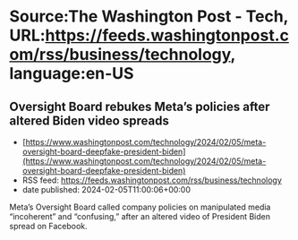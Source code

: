 # Source:The Washington Post - Tech, URL:https://feeds.washingtonpost.com/rss/business/technology, language:en-US

## Oversight Board rebukes Meta’s policies after altered Biden video spreads
 - [https://www.washingtonpost.com/technology/2024/02/05/meta-oversight-board-deepfake-president-biden](https://www.washingtonpost.com/technology/2024/02/05/meta-oversight-board-deepfake-president-biden)
 - RSS feed: https://feeds.washingtonpost.com/rss/business/technology
 - date published: 2024-02-05T11:00:06+00:00

Meta’s Oversight Board called company policies on manipulated media “incoherent” and “confusing,” after an altered video of President Biden spread on Facebook.

